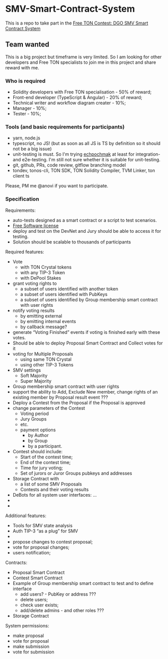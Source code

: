 # SMV-Smart-Contract-System
This is a repo to take part in the [Free TON Contest: DGO SMV Smart Contract System](https://forum.freeton.org/t/contest-proposal-dgo-smv-smart-contract-system/5481/19)

## Team wanted  
This is a big project but timeframe is very limited. So I am looking for other developers and Free TON specialists to join me in this project and share reward with me.  

### Who is required  
- Solidity developers with Free TON specialisation - 50% of reward;  
- Front-end developer (TypeScript & Angular) - 20% of reward;  
- Technical writer and workflow diagram creater - 10%;  
- Manager - 10%;  
- Tester - 10%;  
  
### Tools (and basic requirements for participants)  
- yarn, node.js  
- typescript, no JS! (but as soon as all JS is TS by definition so it should not be a big issue)  
- unit-testing is must. So I'm trying [echpochmak](https://github.com/wintexpro/echpochmak) at least for integration- and e2e-testing. I'm still not sure whether it is suitable for unit-testing.  
- git, github, PRs, code review, gitflow branching model  
- tondev, tonos-cli, TON SDK, TON Solidity Compiler, TVM Linker, ton client ts  
  
Please, PM me @anovi if you want to participate.  
  
  
### Specification

Requirements:
* auto-tests designed as a smart contract or a script to test scenarios.
* [Free Software license](https://www.gnu.org/licenses/license-list.html)
* deploy and test on the DevNet and Jury should be able to access it for testing.
* Solution should be scalable to thousands of participants

Required features:
* Vote
    * with TON Crystal tokens
    * with any TIP-3 Token
    * with DePool Stakes
* grant voting rights to 
    * a subset of users identified with another token
    * a subset of users identified with PubKeys
    * a subset of users identified by Group membership smart contract with user rights
* notify voting results
    * by emitting external
    * by emitting internal events
    * by callback message?
* generate “Voting Finished” events if voting is finished early with these votes.
* Should be able to deploy Proposal Smart Contract and Collect votes for it
* voting for Multiple Proposals
    * using same TON Crystal
    * using other TIP-3 Tokens
* SMV settings
    * Soft Majority
    * Super Majority
* Group membership smart contract with user rights
* support the ability to Add, Exclude New member, change rights of an existing member by Proposal result event ???
* Deploy a Contest from the Proposal if the Proposal is approved
* change parameters of the Contest
    * Voting period
    * Jury Groups
    * etc.
    * payment options
        * by Author
        * by Group
        * by a participant.
* Contest should include:
    * Start of the contest time;
    * End of the contest time;
    * Time for jury voting;
    * Set of jurors or Juror Groups pubkeys and addresses
* Storage Contract with
    *  a list of some SMV Proposals
    * Contests and their voting results
* DeBots for all system user interfaces: ...
* 
* 

Additional features:
* Tools for SMV state analysis
* Auth TIP-3 “as a plug” for SMV
* 
* propose changes to contest proposal;
* vote for proposal changes;
* users notification;

Contracts:
* Proposal Smart Contract
* Contest Smart Contract
* Example of Group membership smart contract to test and to define interface
    * add users? - PubKey or address ???
    * delete users;
    * check user exists;
    * add/delete admins - and other roles ???
* Storage Contract

System permissions:
* make proposal
* vote for proposal
* make submission
* vote for submission
